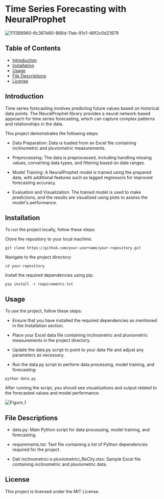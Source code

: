 # Time Series Forecasting with NeuralProphet

![111388960-6c367e80-866d-11eb-91c1-46f2c0d21879](https://github.com/Andrea280197/Neuralprophet-time-series-forecasting/assets/119070619/a08454ca-760d-4a4f-825a-ac2c71a869f1)


## Table of Contents

- [Introduction](#introduction)
- [Installation](#installation)
- [Usage](#usage)
- [File Descriptions](#file-descriptions)
- [License](#license)

## Introduction

Time series forecasting involves predicting future values based on historical data points. The NeuralProphet library provides a neural network-based approach for time series forecasting, which can capture complex patterns and relationships in the data.

This project demonstrates the following steps:

- Data Preparation: Data is loaded from an Excel file containing inclinometric and pluviometric measurements.

- Preprocessing: The data is preprocessed, including handling missing values, converting data types, and filtering based on date ranges.

- Model Training: A NeuralProphet model is trained using the prepared data, with additional features such as lagged regressors for improved forecasting accuracy.

- Evaluation and Visualization: The trained model is used to make predictions, and the results are visualized using plots to assess the model's performance.

## Installation

To run the project locally, follow these steps:

Clone the repository to your local machine:

`git clone https://github.com/your-username/your-repository.git`

Navigate to the project directory:

`cd your-repository`

Install the required dependencies using pip:

`pip install -r requirements.txt`

## Usage

To use the project, follow these steps:

- Ensure that you have installed the required dependencies as mentioned in the Installation section.

- Place your Excel data file containing inclinometric and pluviometric measurements in the project directory.

- Update the data.py script to point to your data file and adjust any parameters as necessary.

- Run the data.py script to perform data processing, model training, and forecasting:

 `python data.py`

After running the script, you should see visualizations and output related to the forecasted values and model performance.

![Figure_1](https://github.com/Andrea280197/Neuralprophet-time-series-forecasting/assets/119070619/18467c7a-a4a9-4047-ad2d-aa432b27ba67)


## File Descriptions

- data.py: Main Python script for data processing, model training, and forecasting.

- requirements.txt: Text file containing a list of Python dependencies required for the project.

- Dati inclinometrici e pluviometrici_ReCity.xlsx: Sample Excel file containing inclinometric and pluviometric data.


## License

This project is licensed under the MIT License.
